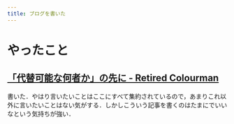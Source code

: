 ```yaml
---
title: ブログを書いた
---
```


# やったこと

## [「代替可能な何者か」の先に \- Retired Colourman](http://sh4869.hatenablog.com/entry/2017/12/25/192048)

書いた．やはり言いたいことはここにすべて集約されているので，あまりこれ以外に言いたいことはない気がする．しかしこういう記事を書くのはたまにでいいなという気持ちが強い．
